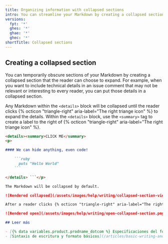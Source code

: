 ```yaml
---
title: Organizing information with collapsed sections
intro: You can streamline your Markdown by creating a collapsed section with the `<details>` tag.
versions:
  fpt: '*'
  ghes: '*'
  ghae: '*'
  ghec: '*'
shortTitle: Collapsed sections
---
```


## Creating a collapsed section

You can temporarily obscure sections of your Markdown by creating a collapsed section that the reader can choose to expand. For example, when you want to include technical details in an issue comment that may not be relevant or interesting to every reader, you can put those details in a collapsed section.

Any Markdown within the `<details>` block will be collapsed until the reader clicks {% octicon "triangle-right" aria-label="The right triange icon" %} to expand the details. Within the `<details>` block, use the `<summary>` tag to create a label to the right of {% octicon "triangle-right" aria-label="The right triange icon" %}.

```markdown
<details><summary>CLICK ME</summary>
<p>

#### We can hide anything, even code!

    ```ruby
      puts "Hello World"
    ```

</details> ```</p>

The Markdown will be collapsed by default.

![Rendered collapsed](/assets/images/help/writing/collapsed-section-view.png)

After a reader clicks {% octicon "triangle-right" aria-label="The right triange icon" %}, the details are expanded.

![Rendered open](/assets/images/help/writing/open-collapsed-section.png)

## Leer más

- [{% data variables.product.prodname_dotcom %} Especificaciones del formato Markdown](https://github.github.com/gfm/)
- [Sintaxis de escritura y formato básicos](/articles/basic-writing-and-formatting-syntax)"
